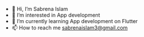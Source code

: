 - 👋 Hi, I’m Sabrena Islam
- 👀 I’m interested in App development
- 🌱 I’m currently learning App development on Flutter
- 📫 How to reach me sabrenaislam3@gmail.com
